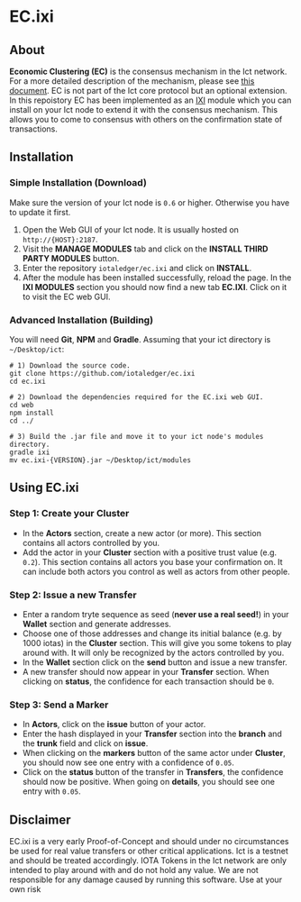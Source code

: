 # EC.ixi

## About

**Economic Clustering (EC)** is the consensus mechanism in the Ict network. For a more detailed description of the
mechanism, please see [this document](https://github.com/iotaledger/ict/blob/master/docs/EC.md). EC is not part of
the Ict core protocol but an optional extension. In this repoistory EC has been implemented as an [IXI](https://github.com/iotaledger/ixi)
module which you can install on your Ict node to extend it with the consensus mechanism. This allows you to come to
consensus with others on the confirmation state of transactions.

## Installation

### Simple Installation (Download)

Make sure the version of your Ict node is `0.6` or higher. Otherwise you have to update it first.

1) Open the Web GUI of your Ict node. It is usually hosted on `http://{HOST}:2187`.
2) Visit the **MANAGE MODULES** tab and click on the **INSTALL THIRD PARTY MODULES** button.
3) Enter the repository `iotaledger/ec.ixi` and click on **INSTALL**.
4) After the module has been installed successfully, reload the page. In the **IXI MODULES** section you should now
find a new tab **EC.IXI**. Click on it to visit the EC web GUI.

### Advanced Installation (Building)

You will need **Git**, **NPM** and **Gradle**. Assuming that your ict directory is `~/Desktop/ict`:

```shell
# 1) Download the source code.
git clone https://github.com/iotaledger/ec.ixi
cd ec.ixi

# 2) Download the dependencies required for the EC.ixi web GUI.
cd web
npm install
cd ../

# 3) Build the .jar file and move it to your ict node's modules directory.
gradle ixi
mv ec.ixi-{VERSION}.jar ~/Desktop/ict/modules
```

## Using EC.ixi

### Step 1: Create your Cluster

- In the **Actors** section, create a new actor (or more). This section contains all actors controlled by you.
- Add the actor in your **Cluster** section with a positive trust value (e.g. `0.2`). This section contains all actors you base your confirmation on. It can include both  actors you control as well as actors from other people.

### Step 2: Issue a new Transfer

- Enter a random tryte sequence as seed (**never use a real seed!**) in your **Wallet** section and generate addresses.
- Choose one of those addresses and change its initial balance (e.g. by 1000 iotas) in the **Cluster** section. This will give you some tokens to play around with. It will only be recognized by the actors controlled by you.
- In the **Wallet** section click on the **send** button and issue a new transfer.
- A new transfer should now appear in your **Transfer** section. When clicking on **status**, the confidence for each transaction should be `0`.

### Step 3: Send a Marker

- In **Actors**, click on the **issue** button of your actor.
- Enter the hash displayed in your **Transfer** section into the **branch** and the **trunk** field and click on **issue**.
- When clicking on the **markers** button of the same actor under **Cluster**, you should now see one entry with a confidence of `0.05`.
- Click on the **status** button of the transfer in **Transfers**, the confidence should now be positive. When going on **details**, you should see one entry with `0.05`.

## Disclaimer

EC.ixi is a very early Proof-of-Concept and should under no circumstances be used for real value transfers or other
critical applications. Ict is a testnet and should be treated accordingly. IOTA Tokens in the Ict network are only
intended to play around with and do not hold any value. We are not responsible for any damage caused by running this
software. Use at your own risk
